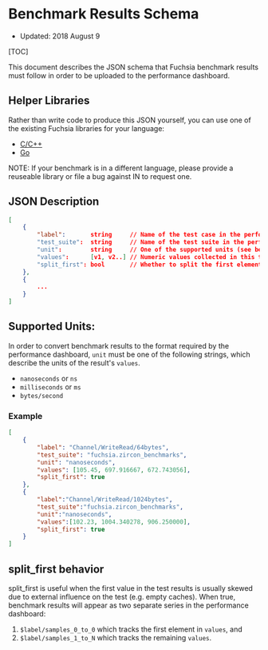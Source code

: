 # Benchmark Results Schema

* Updated: 2018 August 9

[TOC]

This document describes the JSON schema that Fuchsia benchmark results must
follow in order to be uploaded to the performance dashboard.

## Helper Libraries

Rather than write code to produce this JSON yourself, you can use one of the
existing Fuchsia libraries for your language:

* [C/C++]
* [Go]

NOTE: If your benchmark is in a different language, please provide a reuseable
library or file a bug against IN to request one.

[C/C++]: https://fuchsia.googlesource.com/zircon/+/master/system/ulib/perftest
[Go]: https://fuchsia.googlesource.com/garnet/+/master/go/src/benchmarking
[Dart]: #

## JSON Description

```json
[
    {
        "label":       string     // Name of the test case in the performance dashboard.
        "test_suite":  string     // Name of the test suite in the performance dashboard.
        "unit":        string     // One of the supported units (see below)
        "values":      [v1, v2..] // Numeric values collected in this test case
        "split_first": bool       // Whether to split the first element in |values| from the rest.
    },
    {
        ...
    }
]
```

## Supported Units:

In order to convert benchmark results to the format required by the performance
dashboard, `unit` must be one of the following strings, which describe the units
of the result's `values`.

* `nanoseconds`  or `ns`
* `milliseconds` or `ms`
* `bytes/second`

### Example

```json
[
    {
        "label": "Channel/WriteRead/64bytes",
        "test_suite": "fuchsia.zircon_benchmarks",
        "unit": "nanoseconds",
        "values": [105.45, 697.916667, 672.743056],
        "split_first": true
    },
    {
        "label":"Channel/WriteRead/1024bytes",
        "test_suite":"fuchsia.zircon_benchmarks",
        "unit":"nanoseconds",
        "values":[102.23, 1004.340278, 906.250000],
        "split_first": true
    }
]
```

## split_first behavior

split_first is useful when the first value in the test results is usually skewed
due to external influence on the test (e.g. empty caches).  When true, benchmark
results will appear as two separate series in the performance dashboard:

1. `$label/samples_0_to_0` which tracks the first element in `values`, and
1. `$label/samples_1_to_N` which tracks the remaining `values`.


